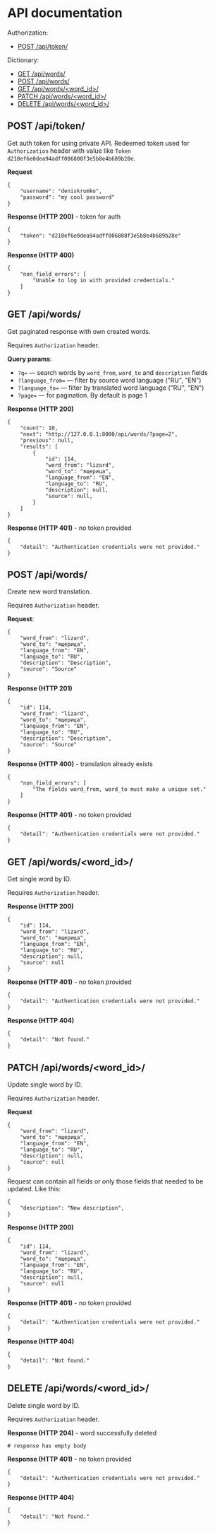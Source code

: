 # API documentation

Authorization:
- [POST /api/token/](#post-apitoken)

Dictionary:
- [GET /api/words/](#get-apiwords)
- [POST /api/words/](#post-apiwords)
- [GET /api/words/\<word_id\>/](#get-apiwordsword_id)
- [PATCH /api/words/\<word_id\>/](#patch-apiwordsword_id)
- [DELETE /api/words/\<word_id\>/](#delete-apiwordsword_id)

## POST /api/token/

Get auth token for using private API. Redeemed token used for `Authorization` header with value like
`Token d210ef6e0dea94adff006808f3e5b8e4b689b28e`.

**Request**
```
{
    "username": "deniskrumko",
    "password": "my cool password"
}
```

**Response (HTTP 200)** - token for auth
```
{
    "token": "d210ef6e0dea94adff006808f3e5b8e4b689b28e"
}
```

**Response (HTTP 400)**
```
{
    "non_field_errors": [
        "Unable to log in with provided credentials."
    ]
}
```

## GET /api/words/

Get paginated response with own created words.

Requires `Authorization` header.

**Query params**:
- `?q=` — search words by `word_from`, `word_to` and `description` fields
- `?language_from=` — filter by source word language ("RU", "EN")
- `?language_to=` — filter by translated word language ("RU", "EN")
- `?page=` — for pagination. By default is page 1

**Response (HTTP 200)**
```
{
    "count": 10,
    "next": "http://127.0.0.1:8000/api/words/?page=2",
    "previous": null,
    "results": [
        {
            "id": 114,
            "word_from": "lizard",
            "word_to": "ящерица",
            "language_from": "EN",
            "language_to": "RU",
            "description": null,
            "source": null,
        }
    ]
}
```

**Response (HTTP 401)** - no token provided
```
{
    "detail": "Authentication credentials were not provided."
}
```

## POST /api/words/

Create new word translation.

Requires `Authorization` header.

**Request**:
```
{
    "word_from": "lizard",
    "word_to": "ящерица",
    "language_from": "EN",
    "language_to": "RU",
    "description": "Description",
    "source": "Source"
}
```

**Response (HTTP 201)**
```
{
    "id": 114,
    "word_from": "lizard",
    "word_to": "ящерица",
    "language_from": "EN",
    "language_to": "RU",
    "description": "Description",
    "source": "Source"
}
```

**Response (HTTP 400)** - translation already exists
```
{
    "non_field_errors": [
        "The fields word_from, word_to must make a unique set."
    ]
}
```

**Response (HTTP 401)** - no token provided
```
{
    "detail": "Authentication credentials were not provided."
}
```

## GET /api/words/\<word_id\>/

Get single word by ID.

Requires `Authorization` header.

**Response (HTTP 200)**
```
{
    "id": 114,
    "word_from": "lizard",
    "word_to": "ящерица",
    "language_from": "EN",
    "language_to": "RU",
    "description": null,
    "source": null
}
```

**Response (HTTP 401)** - no token provided
```
{
    "detail": "Authentication credentials were not provided."
}
```

**Response (HTTP 404)**
```
{
    "detail": "Not found."
}
```

## PATCH /api/words/\<word_id\>/

Update single word by ID.

Requires `Authorization` header.

**Request**
```
{
    "word_from": "lizard",
    "word_to": "ящерица",
    "language_from": "EN",
    "language_to": "RU",
    "description": null,
    "source": null
}
```

Request can contain all fields or only those fields that needed to be updated. Like this:
```
{
    "description": "New description",
}
```

**Response (HTTP 200)**
```
{
    "id": 114,
    "word_from": "lizard",
    "word_to": "ящерица",
    "language_from": "EN",
    "language_to": "RU",
    "description": null,
    "source": null
}
```

**Response (HTTP 401)** - no token provided
```
{
    "detail": "Authentication credentials were not provided."
}
```

**Response (HTTP 404)**
```
{
    "detail": "Not found."
}
```

## DELETE /api/words/\<word_id\>/

Delete single word by ID.

Requires `Authorization` header.

**Response (HTTP 204)** - word successfully deleted
```
# response has empty body
```

**Response (HTTP 401)** - no token provided
```
{
    "detail": "Authentication credentials were not provided."
}
```

**Response (HTTP 404)**
```
{
    "detail": "Not found."
}
```
